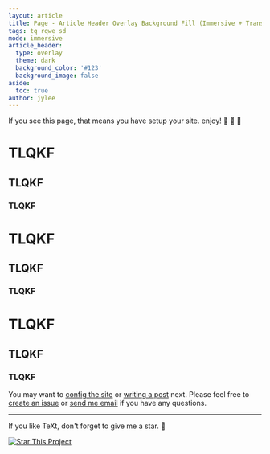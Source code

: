 ```yaml
---
layout: article
title: Page - Article Header Overlay Background Fill (Immersive + Translucent Header)
tags: tq rqwe sd
mode: immersive
article_header:
  type: overlay
  theme: dark
  background_color: '#123'
  background_image: false
aside:
  toc: true
author: jylee
---
```




If you see this page, that means you have setup your site. enjoy! :ghost: :ghost: :ghost:

<!--more-->


# TLQKF

## TLQKF

### TLQKF

# TLQKF

## TLQKF

### TLQKF

# TLQKF

## TLQKF

### TLQKF
You may want to [config the site](https://tianqi.name/jekyll-TeXt-theme/docs/en/configuration) or [writing a post](https://tianqi.name/jekyll-TeXt-theme/docs/en/writing-posts) next. Please feel free to [create an issue](https://github.com/kitian616/jekyll-TeXt-theme/issues) or [send me email](mailto:kitian616@outlook.com) if you have any questions.

<!--more-->

---

If you like TeXt, don't forget to give me a star. :star2:

[![Star This Project](https://img.shields.io/github/stars/kitian616/jekyll-TeXt-theme.svg?label=Stars&style=social)](https://github.com/kitian616/jekyll-TeXt-theme/)
